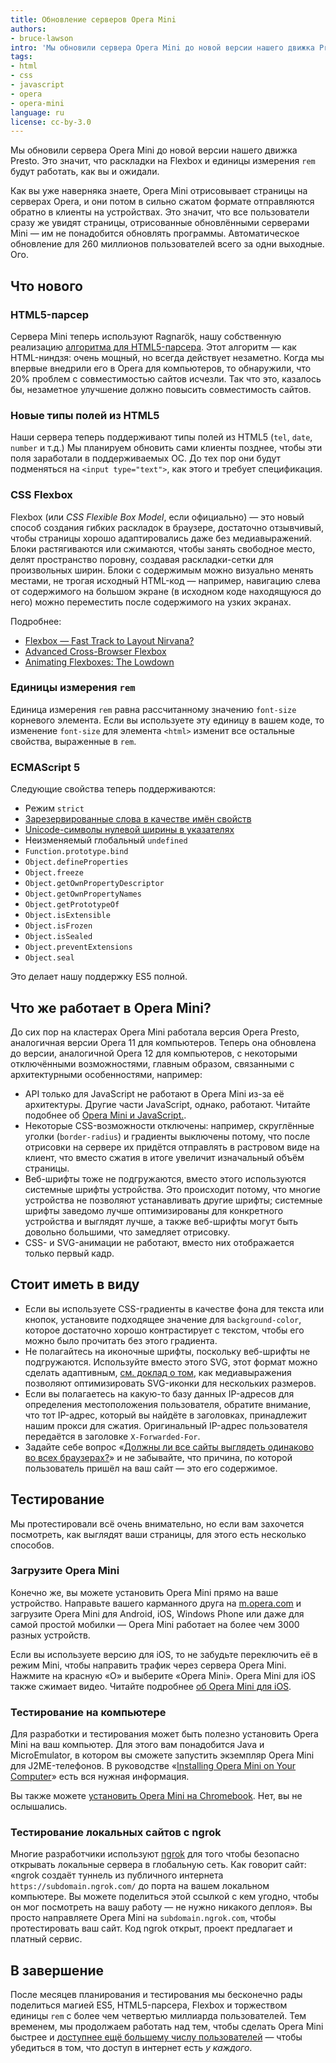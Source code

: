 ```yaml
---
title: Обновление серверов Opera Mini
authors:
- bruce-lawson
intro: 'Мы обновили сервера Opera Mini до новой версии нашего движка Presto. Подробнее о том, что это значит для веб-разработчиков.'
tags:
- html
- css
- javascript
- opera
- opera-mini
language: ru
license: cc-by-3.0
---
```


Мы обновили сервера Opera Mini до новой версии нашего движка Presto. Это значит, что раскладки на Flexbox и единицы измерения `rem` будут работать, как вы и ожидали.

Как вы уже наверняка знаете, Opera Mini отрисовывает страницы на серверах Opera, и они потом в сильно сжатом формате отправляются обратно в клиенты на устройствах. Это значит, что все пользователи сразу же увидят страницы, отрисованные обновлёнными серверами Mini — им не понадобится обновлять программы. Автоматическое обновление для 260 миллионов пользователей всего за одни выходные. Ого.

## Что нового

### HTML5-парсер

Сервера Mini теперь используют Ragnarök, нашу собственную реализацию [алгоритма для HTML5-парсера](https://html.spec.whatwg.org/multipage/syntax.html#parsing). Этот алгоритм — как HTML-ниндзя: очень мощный, но всегда действует незаметно. Когда мы впервые внедрили его в Opera для компьютеров, то обнаружили, что 20% проблем с совместимостью сайтов исчезли. Так что это, казалось бы, незаметное улучшение должно повысить совместимость сайтов.

### Новые типы полей из HTML5

Наши сервера теперь поддерживают типы полей из HTML5 (`tel`, `date`, `number` и т.д.) Мы планируем обновить сами клиенты позднее, чтобы эти поля заработали в поддерживаемых ОС. До тех пор они будут подменяться на `<input type="text">`, как этого и требует спецификация.

### CSS Flexbox

Flexbox (или _CSS Flexible Box Model_, если официально) — это новый способ создания гибких раскладок в браузере, достаточно отзывчивый, чтобы страницы хорошо адаптировались даже без медиавыражений. Блоки растягиваются или сжимаются, чтобы занять свободное место, делят пространство поровну, создавая раскладки-сетки для произвольных ширин. Блоки с содержимым можно визуально менять местами, не трогая исходный HTML-код — например, навигацию слева от содержимого на большом экране (в исходном коде находящуюся до него) можно переместить после содержимого на узких экранах.

Подробнее:

* [Flexbox — Fast Track to Layout Nirvana?](https://dev.opera.com/articles/flexbox-basics/)
* [Advanced Cross-Browser Flexbox](https://dev.opera.com/articles/advanced-cross-browser-flexbox/)
* [Animating Flexboxes: The Lowdown](https://dev.opera.com/articles/animating-flexboxes-the-lowdown/)

### Единицы измерения `rem`

Единица измерения `rem` равна рассчитанному значению `font-size` корневого элемента. Если вы используете эту единицу в вашем коде, то изменение `font-size` для элемента `<html>` изменит все остальные свойства, выраженные в `rem`.

### ECMAScript 5

Следующие свойства теперь поддерживаются:

* Режим `strict`
* [Зарезервированные слова в качестве имён свойств](https://mathiasbynens.be/notes/javascript-properties)
* [Unicode-символы нулевой ширины в указателях](https://mathiasbynens.be/notes/javascript-identifiers)
* Неизменяемый глобальный `undefined`
* `Function.prototype.bind`
* `Object.defineProperties`
* `Object.freeze`
* `Object.getOwnPropertyDescriptor`
* `Object.getOwnPropertyNames`
* `Object.getPrototypeOf`
* `Object.isExtensible`
* `Object.isFrozen`
* `Object.isSealed`
* `Object.preventExtensions`
* `Object.seal`

Это делает нашу поддержку ES5 полной.

## Что же работает в Opera Mini?

До сих пор на кластерах Opera Mini работала версия Opera Presto, аналогичная версии Opera 11 для компьютеров. Теперь она обновлена до версии, аналогичной Opera 12 для компьютеров, с некоторыми отключёнными возможностями, главным образом, связанными с архитектурными особенностями, например:

* API только для JavaScript не работают в Opera Mini из-за её архитектуры. Другие части JavaScript, однако, работают. Читайте подобнее об [Opera Mini и JavaScript.](https://dev.opera.com/articles/opera-mini-and-javascript/).
* Некоторые CSS-возможности отключены: например, скруглённые уголки (`border-radius`) и градиенты выключены потому, что после отрисовки на сервере их придётся отправлять в растровом виде на клиент, что вместо сжатия в итоге увеличит изначальный объём страницы.
* Веб-шрифты тоже не подгружаются, вместо этого используются системные шрифты устройства. Это происходит потому, что многие устройства не позволяют устанавливать другие шрифты; системные шрифты заведомо лучше оптимизированы для конкретного устройства и выглядят лучше, а также веб-шрифты могут быть довольно большими, что замедляет отрисовку.
* CSS- и SVG-анимации не работают, вместо них отображается только первый кадр.

## Стоит иметь в виду

* Если вы используете CSS-градиенты в качестве фона для текста или кнопок, установите подходящее значение для `background-color`, которое достаточно хорошо контрастирует с текстом, чтобы его можно было прочитать без этого градиента.
* Не полагайтесь на иконочные шрифты, поскольку веб-шрифты не подгружаются. Используйте вместо этого SVG, этот формат можно сделать адаптивным, [см. доклад о том](https://dev.opera.com/blog/how-media-queries-allow-you-to-optimize-svg-icons-for-several-sizes/), как медиавыражения позволяют оптимизировать SVG-иконки для нескольких размеров.
* Если вы полагаетесь на какую-то базу данных IP-адресов для определения местоположения пользователя, обратите внимание, что тот IP-адрес, который вы найдёте в заголовках, принадлежит нашим прокси для сжатия. Оригинальный IP-адрес пользователя передаётся в заголовке `X-Forwarded-For`.
* Задайте себе вопрос «[Должны ли все сайты выглядеть одинаково во всех браузерах?](http://dowebsitesneedtolookexactlythesameineverybrowser.com/)» и не забывайте, что причина, по которой пользователь пришёл на ваш сайт — это его содержимое.

## Тестирование

Мы протестировали всё очень внимательно, но если вам захочется посмотреть, как выглядят ваши страницы, для этого есть несколько способов.

### Загрузите Opera Mini

Конечно же, вы можете установить Opera Mini прямо на ваше устройство. Направьте вашего карманного друга на [m.opera.com](http://m.opera.com/) и загрузите Opera Mini для Android, iOS, Windows Phone или даже для самой простой мобилки — Opera Mini работает на более чем 3000 разных устройств.

Если вы используете версию для iOS, то не забудьте переключить её в режим Mini, чтобы направить трафик через сервера Opera Mini. Нажмите на красную «O» и выберите «Opera Mini». Opera Mini для iOS также сжимает видео. Читайте подробнее [об Opera Mini для iOS](https://dev.opera.com/blog/opera-mini-8-for-ios/).

### Тестирование на компьютере

Для разработки и тестирования может быть полезно установить Opera Mini на ваш компьютер. Для этого вам понадобится Java и MicroEmulator, в котором вы сможете запустить экземпляр Opera Mini для J2ME-телефонов. В руководстве «[Installing Opera Mini on Your Computer](https://dev.opera.com/articles/installing-opera-mini-on-your-computer/)» есть вся нужная информация.

Вы также можете [установить Opera Mini на Chromebook](https://dev.opera.com/articles/opera-mini-chrome-os/). Нет, вы не ослышались.

### Тестирование локальных сайтов с ngrok

Многие разработчики используют [ngrok](https://ngrok.com/) для того чтобы безопасно открывать локальные сервера в глобальную сеть. Как говорит сайт: «ngrok создаёт туннель из публичного интернета `https://subdomain.ngrok.com/` до порта на вашем локальном компьютере. Вы можете поделиться этой ссылкой с кем угодно, чтобы он мог посмотреть на вашу работу — не нужно никакого деплоя». Вы просто направляете Opera Mini на `subdomain.ngrok.com`, чтобы протестировать ваш сайт. Код ngrok открыт, проект предлагает и платный сервис.

## В завершение

После месяцев планирования и тестирования мы бесконечно рады поделиться магией ES5, HTML5-парсера, Flexbox и торжеством единицы `rem` с более чем четвертью миллиарда пользователей. Тем временем, мы продолжаем работать над тем, чтобы сделать Opera Mini быстрее и [доступнее ещё большему числу пользователей](http://www.operasoftware.com/press/releases/mobile/2014-08-21) — чтобы убедиться в том, что доступ в интернет есть *у каждого*.
